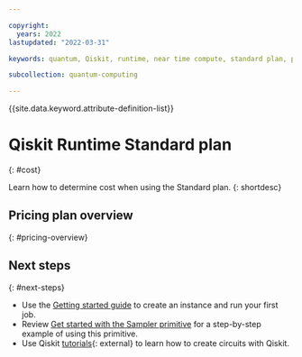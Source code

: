```yaml
---

copyright:
  years: 2022
lastupdated: "2022-03-31"

keywords: quantum, Qiskit, runtime, near time compute, standard plan, pay-as-you-go

subcollection: quantum-computing

---
```


{{site.data.keyword.attribute-definition-list}}


# Qiskit Runtime Standard plan
{: #cost}

Learn how to determine cost when using the Standard plan.
{: shortdesc}

## Pricing plan overview
{: #pricing-overview}


## Next steps
{: #next-steps}

- Use the [Getting started guide](/docs/quantum-computing?topic=quantum-computing-quickstart) to create an instance and run your first job.
- Review [Get started with the Sampler primitive](/docs/quantum-computing?topic=quantum-computing-example-sampler) for a step-by-step example of using this primitive.
- Use Qiskit [tutorials](https://qiskit.org/documentation/tutorials.html){: external} to learn how to create circuits with Qiskit.
